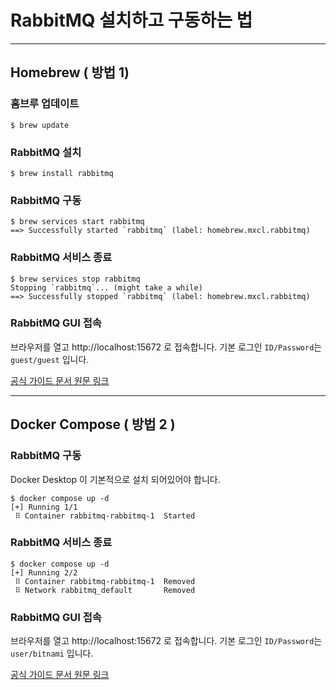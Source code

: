 # RabbitMQ 설치하고 구동하는 법
---
## Homebrew ( 방법 1)
### 홈브루 업데이트
```
$ brew update
```
### RabbitMQ 설치
```
$ brew install rabbitmq
```

### RabbitMQ 구동
```
$ brew services start rabbitmq
==> Successfully started `rabbitmq` (label: homebrew.mxcl.rabbitmq)
```

### RabbitMQ 서비스 종료
```
$ brew services stop rabbitmq
Stopping `rabbitmq`... (might take a while)
==> Successfully stopped `rabbitmq` (label: homebrew.mxcl.rabbitmq)
```
### RabbitMQ GUI 접속
브라우저를 열고 http://localhost:15672 로 접속합니다.
기본 로그인 `ID/Password`는 `guest/guest` 입니다.

[공식 가이드 문서 원문 링크](https://www.rabbitmq.com/install-homebrew.html)

--- 

## Docker Compose ( 방법 2 )
### RabbitMQ 구동
Docker Desktop 이 기본적으로 설치 되어있어야 합니다.
```
$ docker compose up -d
[+] Running 1/1
 ⠿ Container rabbitmq-rabbitmq-1  Started  
```
### RabbitMQ 서비스 종료
```
$ docker compose up -d
[+] Running 2/2
 ⠿ Container rabbitmq-rabbitmq-1  Removed
 ⠿ Network rabbitmq_default       Removed 
```
### RabbitMQ GUI 접속
브라우저를 열고 http://localhost:15672 로 접속합니다.
기본 로그인 `ID/Password`는 `user/bitnami` 입니다.

[공식 가이드 문서 원문 링크](https://hub.docker.com/r/bitnami/rabbitmq)
